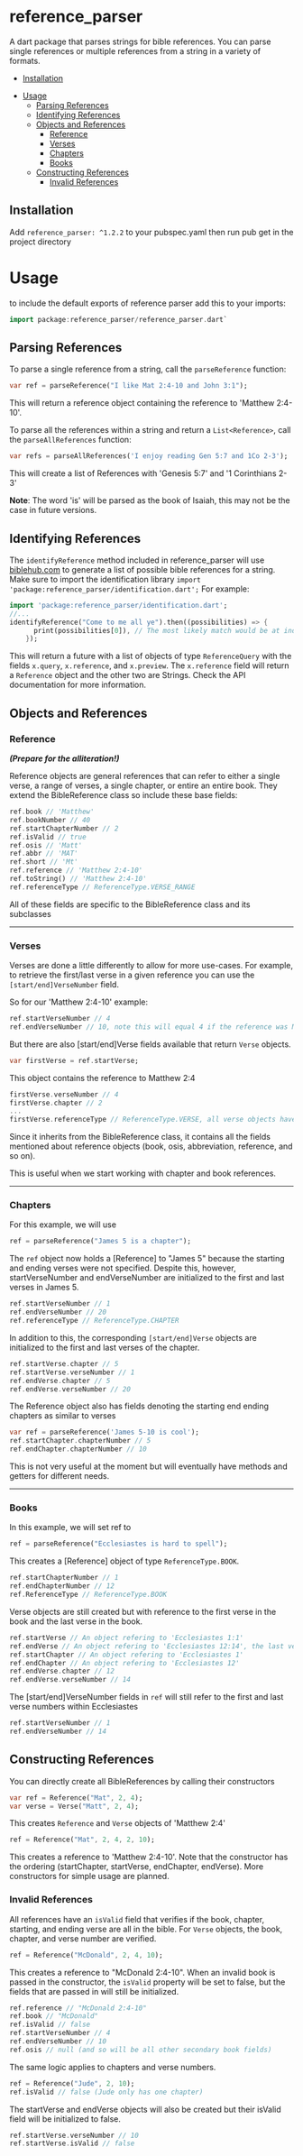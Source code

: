 # reference_parser

A dart package that parses strings for bible references. You can parse single references or
multiple references from a string in a variety of formats.

<!-- toc -->
  * [Installation](#installation)
- [Usage](#usage)
  * [Parsing References](#parsing-references)
  * [Identifying References](#identifying-references)
  * [Objects and References](#objects-and-references)
    + [Reference](#reference)
    + [Verses](#verses)
    + [Chapters](#chapters)
    + [Books](#books)
  * [Constructing References](#constructing-references)
    + [Invalid References](#invalid-references)
<!-- tocstop -->

## Installation
Add `reference_parser: ^1.2.2` to your pubspec.yaml then run pub get in the project directory

# Usage

to include the default exports of reference parser add this to your imports:
```dart
import package:reference_parser/reference_parser.dart`
```

## Parsing References
To parse a single reference from a string, call the `parseReference` function:

```dart
var ref = parseReference("I like Mat 2:4-10 and John 3:1");
```
This will return a reference object containing the reference to 'Matthew 2:4-10'.

To parse all the references within a string and return a `List<Reference>`, call the
`parseAllReferences` function:

```dart
var refs = parseAllReferences('I enjoy reading Gen 5:7 and 1Co 2-3');
```
This will create a list of References with 'Genesis 5:7' and '1 Corinthians 2-3'

**Note**: The word 'is' will be parsed as the book of Isaiah, this may not be the case in
future versions.

## Identifying References
The `identifyReference` method included in reference_parser will use [biblehub.com](https://biblehub.com)
to generate a list of possible bible references for a string. Make sure to import the
identification library `import 'package:reference_parser/identification.dart';`
For example:
```dart
import 'package:reference_parser/identification.dart';
//...
identifyReference("Come to me all ye").then((possibilities) => {
      print(possibilities[0]), // The most likely match would be at index 0
    });
```
This will return a future with a list of objects of type `ReferenceQuery` with the fields `x.query`, 
`x.reference`, and `x.preview`. The `x.reference` field will return a `Reference` object and
the other two are Strings. Check the API documentation for more information.

## Objects and References

### Reference
***(Prepare for the alliteration!)***

Reference objects are general references that can refer to either a single verse, a range of verses,
a single chapter, or entire an entire book. They extend the BibleReference class so include these base fields:
```dart
ref.book // 'Matthew'
ref.bookNumber // 40
ref.startChapterNumber // 2
ref.isValid // true 
ref.osis // 'Matt'
ref.abbr // 'MAT'
ref.short // 'Mt'
ref.reference // 'Matthew 2:4-10'
ref.toString() // 'Matthew 2:4-10'
ref.referenceType // ReferenceType.VERSE_RANGE
```
All of these fields are specific to the BibleReference class and its subclasses

-------

### Verses
Verses are done a little differently to allow for more use-cases. For example, to retrieve
the first/last verse in a given reference you can use the `[start/end]VerseNumber` field.

So for our 'Matthew 2:4-10' example:
```dart
ref.startVerseNumber // 4
ref.endVerseNumber // 10, note this will equal 4 if the reference was Matthew 2:4
```

But there are also [start/end]Verse fields available that return `Verse` objects.
```dart
var firstVerse = ref.startVerse;
```

This object contains the reference to Matthew 2:4
```dart
firstVerse.verseNumber // 4
firstVerse.chapter // 2
...
firstVerse.referenceType // ReferenceType.VERSE, all verse objects have the VERSE [ReferenceType]
```
Since it inherits from the BibleReference class, it contains all the fields mentioned
about reference objects (book, osis, abbreviation, reference, and so on).

This is useful when we start working with chapter and book references.

------

### Chapters
For this example, we will use
```dart
ref = parseReference("James 5 is a chapter");
```
The `ref` object now holds a [Reference] to "James 5" because the starting and ending verses were
not specified. Despite this, however, startVerseNumber and endVerseNumber are initialized to
the first and last verses in James 5.
```dart
ref.startVerseNumber // 1
ref.endVerseNumber // 20
ref.referenceType // ReferenceType.CHAPTER
```
In addition to this, the corresponding `[start/end]Verse` objects are initialized to the
first and last verses of the chapter.
```dart
ref.startVerse.chapter // 5
ref.startVerse.verseNumber // 1
ref.endVerse.chapter // 5
ref.endVerse.verseNumber // 20
```

The Reference object also has fields denoting the starting end ending chapters as similar to verses

```dart
var ref = parseReference('James 5-10 is cool');
ref.startChapter.chapterNumber // 5
ref.endChapter.chapterNumber // 10
```
This is not very useful at the moment but will eventually have methods and getters for different needs.

------

### Books

In this example, we will set ref to
```dart
ref = parseReference("Ecclesiastes is hard to spell");
```
This creates a [Reference] object of type `ReferenceType.BOOK`. 
```dart
ref.startChapterNumber // 1
ref.endChapterNumber // 12
ref.ReferenceType // ReferenceType.BOOK
```

Verse objects are still created but with reference to the first verse in the book and the
last verse in the book.
```dart
ref.startVerse // An object refering to 'Ecclesiastes 1:1'
ref.endVerse // An object refering to 'Ecclesiastes 12:14', the last verse in Ecclesiastes
ref.startChapter // An object refering to 'Ecclesiastes 1'
ref.endChapter // An object refering to 'Ecclesiastes 12'
ref.endVerse.chapter // 12
ref.endVerse.verseNumber // 14
```
The [start/end]VerseNumber fields in `ref` will still refer to the first and last verse numbers
within Ecclesiastes
```dart
ref.startVerseNumber // 1
ref.endVerseNumber // 14
```

## Constructing References

You can directly create all BibleReferences by calling their constructors
```dart
var ref = Reference("Mat", 2, 4);
var verse = Verse("Matt", 2, 4);
```
This creates `Reference` and `Verse` objects of 'Matthew 2:4'

```dart
ref = Reference("Mat", 2, 4, 2, 10);
```
This creates a reference to 'Matthew 2:4-10'. Note that the constructor has the ordering
(startChapter, startVerse, endChapter, endVerse). More constructors for simple usage are planned.

### Invalid References

All references have an `isValid` field that verifies if the book, chapter,
starting, and ending verse are all in the bible. For `Verse` objects, the book, chapter,
and verse number are verified.

```dart
ref = Reference("McDonald", 2, 4, 10);
```
This creates a reference to "McDonald 2:4-10". 
When an invalid book is passed in the constructor, the `isValid` property will be set to false, but
the fields that are passed in will still be initialized.
```dart
ref.reference // "McDonald 2:4-10"
ref.book // "McDonald"
ref.isValid // false
ref.startVerseNumber // 4
ref.endVerseNumber // 10
ref.osis // null (and so will be all other secondary book fields)
```

The same logic applies to chapters and verse numbers.
```dart
ref = Reference("Jude", 2, 10);
ref.isValid // false (Jude only has one chapter)
```
The startVerse and endVerse objects will also be created but their isValid field
will be initialized to false.
```dart
ref.startVerse.verseNumber // 10
ref.startVerse.isValid // false
```

